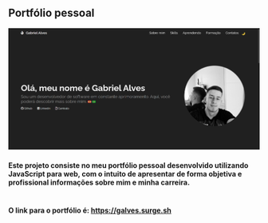 ## Portfólio pessoal 
 
![Preview](./src/assets/images/portfolio.png)

#### Este projeto consiste no meu portfólio pessoal desenvolvido utilizando JavaScript para web, com o intuito de apresentar de forma objetiva e profissional informações sobre mim e minha carreira.

#
#### O link para o portfólio é: https://galves.surge.sh